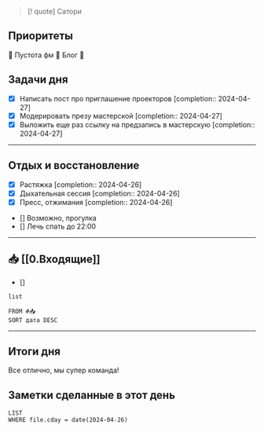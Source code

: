 > [! quote] Сатори
> 

## Приоритеты
🔴 Пустота фм
🔴 Блог
🔴

## Задачи дня
- [x] Написать пост про приглашение проекторов  [completion:: 2024-04-27]
- [x] Модерировать презу мастерской  [completion:: 2024-04-27]
- [x] Выложить еще раз ссылку на предзапись в мастерскую  [completion:: 2024-04-27]

---
## Отдых и восстановление
- [x] Растяжка  [completion:: 2024-04-26]
- [x] Дыхательная сессия  [completion:: 2024-04-26]
- [x] Пресс, отжимания  [completion:: 2024-04-26]
- [] Возможно, прогулка
- [] Лечь спать до 22:00

---
## 📥 [[0.Входящие]]
- [] 



```dataview
list
	
FROM #📥
SORT дата DESC
```


---
## Итоги дня
Все отлично, мы супер команда!




## Заметки сделанные в этот день
```dataview
LIST
WHERE file.cday = date(2024-04-26)
```

